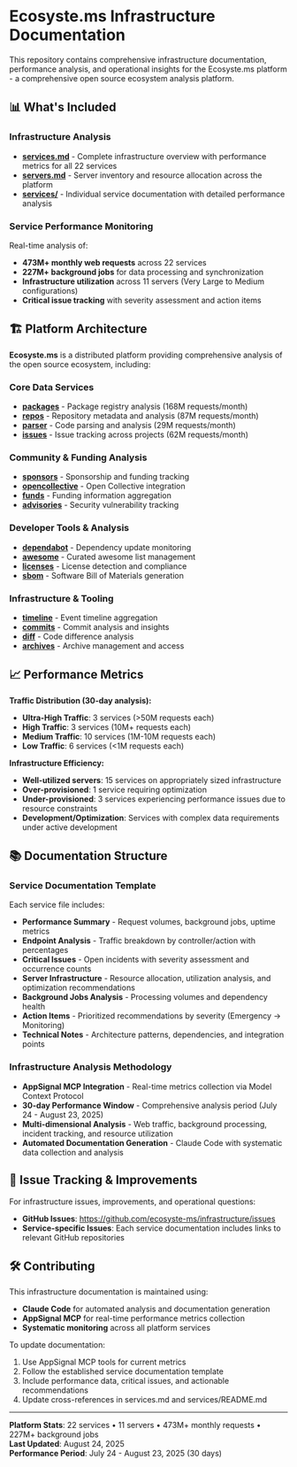 # Ecosyste.ms Infrastructure Documentation

This repository contains comprehensive infrastructure documentation, performance analysis, and operational insights for the Ecosyste.ms platform - a comprehensive open source ecosystem analysis platform.

## 📊 What's Included

### Infrastructure Analysis
- **[services.md](./services.md)** - Complete infrastructure overview with performance metrics for all 22 services
- **[servers.md](./servers.md)** - Server inventory and resource allocation across the platform
- **[services/](./services/)** - Individual service documentation with detailed performance analysis

### Service Performance Monitoring
Real-time analysis of:
- **473M+ monthly web requests** across 22 services
- **227M+ background jobs** for data processing and synchronization
- **Infrastructure utilization** across 11 servers (Very Large to Medium configurations)
- **Critical issue tracking** with severity assessment and action items

## 🏗️ Platform Architecture

**Ecosyste.ms** is a distributed platform providing comprehensive analysis of the open source ecosystem, including:

### Core Data Services
- **[packages](./services/packages.md)** - Package registry analysis (168M requests/month)
- **[repos](./services/repos.md)** - Repository metadata and analysis (87M requests/month)
- **[parser](./services/parser.md)** - Code parsing and analysis (29M requests/month)
- **[issues](./services/issues.md)** - Issue tracking across projects (62M requests/month)

### Community & Funding Analysis
- **[sponsors](./services/sponsors.md)** - Sponsorship and funding tracking
- **[opencollective](./services/opencollective.md)** - Open Collective integration
- **[funds](./services/funds.md)** - Funding information aggregation
- **[advisories](./services/advisories.md)** - Security vulnerability tracking

### Developer Tools & Analysis
- **[dependabot](./services/dependabot.md)** - Dependency update monitoring
- **[awesome](./services/awesome.md)** - Curated awesome list management
- **[licenses](./services/licenses.md)** - License detection and compliance
- **[sbom](./services/sbom.md)** - Software Bill of Materials generation

### Infrastructure & Tooling
- **[timeline](./services/timeline.md)** - Event timeline aggregation
- **[commits](./services/commits.md)** - Commit analysis and insights
- **[diff](./services/diff.md)** - Code difference analysis
- **[archives](./services/archives.md)** - Archive management and access

## 📈 Performance Metrics

**Traffic Distribution (30-day analysis):**
- **Ultra-High Traffic**: 3 services (>50M requests each)
- **High Traffic**: 3 services (10M+ requests each) 
- **Medium Traffic**: 10 services (1M-10M requests each)
- **Low Traffic**: 6 services (<1M requests each)

**Infrastructure Efficiency:**
- **Well-utilized servers**: 15 services on appropriately sized infrastructure
- **Over-provisioned**: 1 service requiring optimization
- **Under-provisioned**: 3 services experiencing performance issues due to resource constraints
- **Development/Optimization**: Services with complex data requirements under active development

## 📚 Documentation Structure

### Service Documentation Template
Each service file includes:
- **Performance Summary** - Request volumes, background jobs, uptime metrics
- **Endpoint Analysis** - Traffic breakdown by controller/action with percentages
- **Critical Issues** - Open incidents with severity assessment and occurrence counts
- **Server Infrastructure** - Resource allocation, utilization analysis, and optimization recommendations
- **Background Jobs Analysis** - Processing volumes and dependency health
- **Action Items** - Prioritized recommendations by severity (Emergency → Monitoring)
- **Technical Notes** - Architecture patterns, dependencies, and integration points

### Infrastructure Analysis Methodology
- **AppSignal MCP Integration** - Real-time metrics collection via Model Context Protocol
- **30-day Performance Window** - Comprehensive analysis period (July 24 - August 23, 2025)
- **Multi-dimensional Analysis** - Web traffic, background processing, incident tracking, and resource utilization
- **Automated Documentation Generation** - Claude Code with systematic data collection and analysis

## 🔧 Issue Tracking & Improvements

For infrastructure issues, improvements, and operational questions:
- **GitHub Issues**: https://github.com/ecosyste-ms/infrastructure/issues
- **Service-specific Issues**: Each service documentation includes links to relevant GitHub repositories

## 🛠️ Contributing

This infrastructure documentation is maintained using:
- **Claude Code** for automated analysis and documentation generation
- **AppSignal MCP** for real-time performance metrics collection
- **Systematic monitoring** across all platform services

To update documentation:
1. Use AppSignal MCP tools for current metrics
2. Follow the established service documentation template
3. Include performance data, critical issues, and actionable recommendations
4. Update cross-references in services.md and services/README.md

---

**Platform Stats**: 22 services • 11 servers • 473M+ monthly requests • 227M+ background jobs  
**Last Updated**: August 24, 2025  
**Performance Period**: July 24 - August 23, 2025 (30 days)
